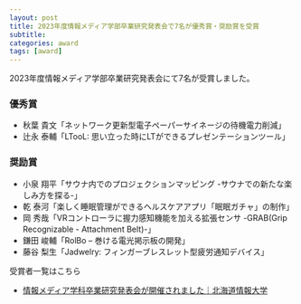 ```yaml
---
layout: post
title: 2023年度情報メディア学部卒業研究発表会で7名が優秀賞・奨励賞を受賞
subtitle: 
categories: award
tags: [award]
---
```


2023年度情報メディア学部卒業研究発表会にて7名が受賞しました。

### 優秀賞
- 秋葉 貴文「ネットワーク更新型電子ペーパーサイネージの待機電力削減」
- 辻永 泰輔「LTooL: 思い立った時にLTができるプレゼンテーションツール」

### 奨励賞
- 小泉 翔平「サウナ内でのプロジェクションマッピング -サウナでの新たな楽しみ方を探る-」
- 乾 泰河「楽しく睡眠管理ができるヘルスケアアプリ「眠眠ガチャ」の制作」
- 岡 秀哉「VRコントローラに握力感知機能を加える拡張センサ -GRAB(Grip Recognizable - Attachment Belt)-」
- 鎌田 峻輔「RolBo – 巻ける電光掲示板の開発」
- 藤谷 梨生「Jadwelry: フィンガーブレスレット型疲労通知デバイス」

受賞者一覧はこちら

- [情報メディア学科卒業研究発表会が開催されました｜北海道情報大学](https://www.do-johodai.ac.jp/topics/9691674/)